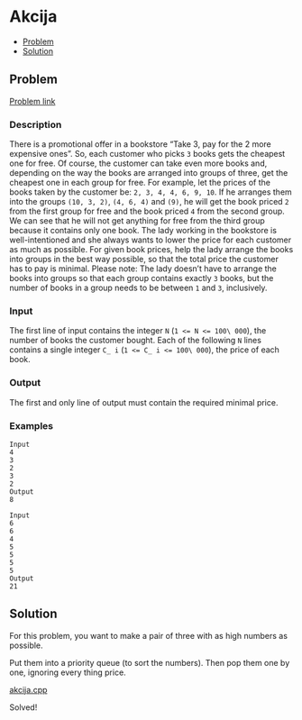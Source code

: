 # Akcija
- [Problem](#problem)
- [Solution](#akcija.cpp)

## Problem
[Problem link](https://open.kattis.com/problems/akcija)

### Description

There is a promotional offer in a bookstore “Take 3, pay for the 2 more expensive ones”. So, each customer who picks `3` books gets the cheapest one for free. Of course, the customer can take even more books and, depending on the way the books are arranged into groups of three, get the cheapest one in each group for free.
For example, let the prices of the books taken by the customer be: `2, 3, 4, 4, 6, 9, 10`. If he arranges them into the groups `(10, 3, 2)`, `(4, 6, 4)` and `(9)`, he will get the book priced `2` from the first group for free and the book priced `4` from the second group. We can see that he will not get anything for free from the third group because it contains only one book.
The lady working in the bookstore is well-intentioned and she always wants to lower the price for each customer as much as possible. For given book prices, help the lady arrange the books into groups in the best way possible, so that the total price the customer has to pay is minimal.
Please note: The lady doesn’t have to arrange the books into groups so that each group contains exactly `3` books, but the number of books in a group needs to be between `1` and `3`, inclusively.

### Input
The first line of input contains the integer `N` (`1 <= N <= 100\ 000`), the number of books the customer bought. Each of the following `N` lines contains a single integer `C_ i` (`1 <= C_ i <= 100\ 000`), the price of each book.

### Output
The first and only line of output must contain the required minimal price. 

### Examples
```
Input
4
3
2
3
2
Output
8
```
```
Input
6
6
4
5
5
5
5
Output
21
```


## Solution
For this problem, you want to make a pair of three with as high numbers as possible.

Put them into a priority queue (to sort the numbers). Then pop them one by one, ignoring every thing price.

[akcija.cpp](./akcija.cpp)

Solved!